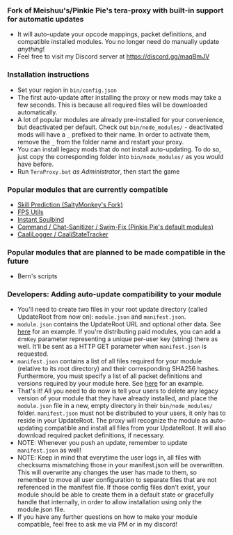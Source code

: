 ### Fork of Meishuu's/Pinkie Pie's tera-proxy with built-in support for automatic updates
* It will auto-update your opcode mappings, packet definitions, and compatible installed modules. You no longer need do manually update _anything_!
* Feel free to visit my Discord server at https://discord.gg/maqBmJV

### Installation instructions
* Set your region in `bin/config.json`
* The first auto-update after installing the proxy or new mods may take a few seconds. This is because all required files will be downloaded automatically.
* A lot of popular modules are already pre-installed for your convenience, but deactivated per default. Check out `bin/node_modules/` - deactivated mods will have a `_` prefixed to their name. In order to activate them, remove the `_` from the folder name and restart your proxy.
* You can install legacy mods that do not install auto-updating. To do so, just copy the corresponding folder into `bin/node_modules/` as you would have before.
* Run `TeraProxy.bat` *as Administrator*, then start the game

### Popular modules that are currently compatible
* [Skill Prediction (SaltyMonkey's Fork)](https://github.com/SaltyMonkey/skill-prediction)
* [FPS Utils](https://github.com/hugedong69/fps-utils)
* [Instant Soulbind](https://github.com/beng-mods/instant-soulbind)
* [Command / Chat-Sanitizer / Swim-Fix (Pinkie Pie's default modules)](https://github.com/pinkipi/tera-proxy)
* [CaaliLogger / CaaliStateTracker](https://github.com/hackerman-caali/data-logger)

### Popular modules that are planned to be made compatible in the future
* Bern's scripts

### Developers: Adding auto-update compatibility to your module
* You'll need to create two files in your root update directory (called UpdateRoot from now on): `module.json` and `manifest.json`.
* `module.json` contains the UpdateRoot URL and optional other data. See [here](https://github.com/hackerman-caali/data-logger/blob/new-auto-updates/update/CaaliLogger/module.json) for an example. If you're distributing paid modules, you can add a `drmKey` parameter representing a unique per-user key (string) there as well. It'll be sent as a HTTP GET parameter when `manifest.json` is requested.
* `manifest.json` contains a list of all files required for your module (relative to its root directory) and their corresponding SHA256 hashes. Furthermore, you must specify a list of all packet definitions and versions required by your module here. See [here](https://github.com/hackerman-caali/data-logger/blob/new-auto-updates/update/CaaliLogger/manifest.json) for an example.
* That's it! All you need to do now is tell your users to delete any legacy version of your module that they have already installed, and place the `module.json` file in a new, empty directory in their `bin/node_modules/` folder. `manifest.json` must not be distributed to your users, it only has to reside in your UpdateRoot. The proxy will recognize the module as auto-updating compatible and install all files from your UpdateRoot. It will also download required packet definitions, if necessary.
* NOTE: Whenever you push an update, remember to update `manifest.json` as well!
* NOTE: Keep in mind that everytime the user logs in, all files with checksums mismatching those in your manifest.json will be overwritten. This will overwrite any changes the user has made to them, so remember to move all user configuration to separate files that are not referenced in the manifest file. If those config files don't exist, your module should be able to create them in a default state or gracefully handle that internally, in order to allow installation using only the module.json file.
* If you have any further questions on how to make your module compatible, feel free to ask me via PM or in my discord!
